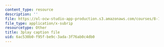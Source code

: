 ```yaml
---
content_type: resource
description: ''
file: https://ol-ocw-studio-app-production.s3.amazonaws.com/courses/8-13-14-experimental-physics-i-ii-junior-lab-fall-2016-spring-2017/6ac530b0f95fbe9c3ada3f76ab0c4db0_uyZkD_6fd9c.srt
file_type: application/x-subrip
resourcetype: Other
title: 3play caption file
uid: 6ac530b0-f95f-be9c-3ada-3f76ab0c4db0
---
```

